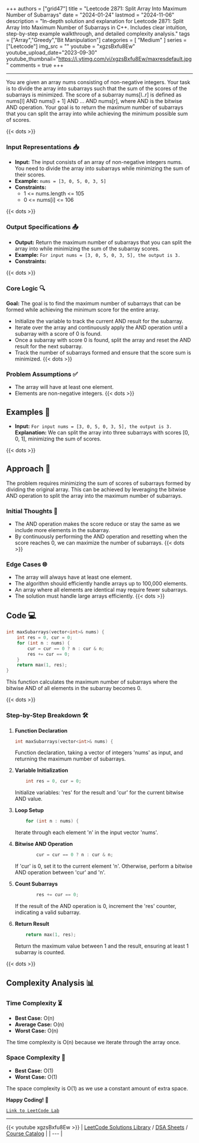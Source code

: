 
+++
authors = ["grid47"]
title = "Leetcode 2871: Split Array Into Maximum Number of Subarrays"
date = "2024-01-24"
lastmod = "2024-11-06"
description = "In-depth solution and explanation for Leetcode 2871: Split Array Into Maximum Number of Subarrays in C++. Includes clear intuition, step-by-step example walkthrough, and detailed complexity analysis."
tags = ["Array","Greedy","Bit Manipulation"]
categories = [
    "Medium"
]
series = ["Leetcode"]
img_src = ""
youtube = "xgzsBxfu8Ew"
youtube_upload_date="2023-09-30"
youtube_thumbnail="https://i.ytimg.com/vi/xgzsBxfu8Ew/maxresdefault.jpg"
comments = true
+++



---
You are given an array nums consisting of non-negative integers. Your task is to divide the array into subarrays such that the sum of the scores of the subarrays is minimized. The score of a subarray nums[l..r] is defined as nums[l] AND nums[l + 1] AND ... AND nums[r], where AND is the bitwise AND operation. Your goal is to return the maximum number of subarrays that you can split the array into while achieving the minimum possible sum of scores.
<!--more-->
{{< dots >}}
### Input Representations 📥
- **Input:** The input consists of an array of non-negative integers nums. You need to divide the array into subarrays while minimizing the sum of their scores.
- **Example:** `nums = [3, 0, 5, 0, 3, 5]`
- **Constraints:**
	- 1 <= nums.length <= 105
	- 0 <= nums[i] <= 106

{{< dots >}}
### Output Specifications 📤
- **Output:** Return the maximum number of subarrays that you can split the array into while minimizing the sum of the subarray scores.
- **Example:** `For input nums = [3, 0, 5, 0, 3, 5], the output is 3.`
- **Constraints:**

{{< dots >}}
### Core Logic 🔍
**Goal:** The goal is to find the maximum number of subarrays that can be formed while achieving the minimum score for the entire array.

- Initialize the variable to track the current AND result for the subarray.
- Iterate over the array and continuously apply the AND operation until a subarray with a score of 0 is found.
- Once a subarray with score 0 is found, split the array and reset the AND result for the next subarray.
- Track the number of subarrays formed and ensure that the score sum is minimized.
{{< dots >}}
### Problem Assumptions ✅
- The array will have at least one element.
- Elements are non-negative integers.
{{< dots >}}
## Examples 🧩
- **Input:** `For input nums = [3, 0, 5, 0, 3, 5], the output is 3.`  \
  **Explanation:** We can split the array into three subarrays with scores [0, 0, 1], minimizing the sum of scores.

{{< dots >}}
## Approach 🚀
The problem requires minimizing the sum of scores of subarrays formed by dividing the original array. This can be achieved by leveraging the bitwise AND operation to split the array into the maximum number of subarrays.

### Initial Thoughts 💭
- The AND operation makes the score reduce or stay the same as we include more elements in the subarray.
- By continuously performing the AND operation and resetting when the score reaches 0, we can maximize the number of subarrays.
{{< dots >}}
### Edge Cases 🌐
- The array will always have at least one element.
- The algorithm should efficiently handle arrays up to 100,000 elements.
- An array where all elements are identical may require fewer subarrays.
- The solution must handle large arrays efficiently.
{{< dots >}}
## Code 💻
```cpp
int maxSubarrays(vector<int>& nums) {
    int res = 0, cur = 0;
    for (int n : nums) {
        cur = cur == 0 ? n : cur & n;
        res += cur == 0;
    }
    return max(1, res);
}
```

This function calculates the maximum number of subarrays where the bitwise AND of all elements in the subarray becomes 0.

{{< dots >}}
### Step-by-Step Breakdown 🛠️
1. **Function Declaration**
	```cpp
	int maxSubarrays(vector<int>& nums) {
	```
	Function declaration, taking a vector of integers 'nums' as input, and returning the maximum number of subarrays.

2. **Variable Initialization**
	```cpp
	    int res = 0, cur = 0;
	```
	Initialize variables: 'res' for the result and 'cur' for the current bitwise AND value.

3. **Loop Setup**
	```cpp
	    for (int n : nums) {
	```
	Iterate through each element 'n' in the input vector 'nums'.

4. **Bitwise AND Operation**
	```cpp
	        cur = cur == 0 ? n : cur & n;
	```
	If 'cur' is 0, set it to the current element 'n'. Otherwise, perform a bitwise AND operation between 'cur' and 'n'.

5. **Count Subarrays**
	```cpp
	        res += cur == 0;
	```
	If the result of the AND operation is 0, increment the 'res' counter, indicating a valid subarray.

6. **Return Result**
	```cpp
	    return max(1, res);
	```
	Return the maximum value between 1 and the result, ensuring at least 1 subarray is counted.

{{< dots >}}
## Complexity Analysis 📊
### Time Complexity ⏳
- **Best Case:** O(n)
- **Average Case:** O(n)
- **Worst Case:** O(n)

The time complexity is O(n) because we iterate through the array once.

### Space Complexity 💾
- **Best Case:** O(1)
- **Worst Case:** O(1)

The space complexity is O(1) as we use a constant amount of extra space.

**Happy Coding! 🎉**


[`Link to LeetCode Lab`](https://leetcode.com/problems/split-array-into-maximum-number-of-subarrays/description/)

---
{{< youtube xgzsBxfu8Ew >}}
| [LeetCode Solutions Library](https://grid47.xyz/leetcode/) / [DSA Sheets](https://grid47.xyz/sheets/) / [Course Catalog](https://grid47.xyz/courses/) |
| --- |
